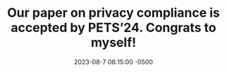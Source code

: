 ---
title: "Our paper on privacy compliance is accepted by PETS’24. Congrats to myself!"
date: 2023-08-7 08:15:00 -0500
---